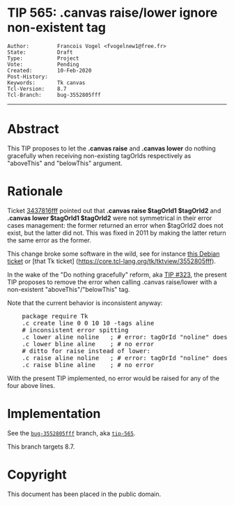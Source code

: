 # TIP 565: .canvas raise/lower ignore non-existent tag
	Author:         Francois Vogel <fvogelnew1@free.fr>
	State:          Draft
	Type:           Project
	Vote:           Pending
	Created:        10-Feb-2020
	Post-History:   
	Keywords:       Tk canvas
	Tcl-Version:    8.7
	Tcl-Branch:     bug-3552805fff
-----

# Abstract

This TIP proposes to let the <b>.canvas raise</b> and <b>.canvas lower</b> do nothing gracefully when receiving non-existing tagOrIds respectively as "aboveThis" and "belowThis" argument.

# Rationale

Ticket [3437816fff](https://core.tcl-lang.org/tk/info/3437816fff) pointed out that <b>.canvas raise $tagOrId1 $tagOrId2</b> and <b>.canvas lower $tagOrId1 $tagOrId2</b> were not symmetrical in their error cases management: the former returned an error when $tagOrId2 does not exist, but the latter did not. This was fixed in 2011 by making the latter return the same error as the former.

This change broke some software in the wild, see for instance [this Debian ticket](http://bugs.debian.org/cgi-bin/bugreport.cgi?bug=719109) or [that Tk ticket]  (https://core.tcl-lang.org/tk/tktview/3552805fff).

In the wake of the "Do nothing gracefully" reform, aka [TIP #323](https://core.tcl-lang.org/tips/doc/trunk/tip/323.md), the present TIP proposes to remove the error when calling .canvas raise/lower with a non-existent "aboveThis"/"belowThis" tag.

Note that the current behavior is inconsistent anyway:

<pre>
    package require Tk
    .c create line 0 0 10 10 -tags aline
    # inconsistent error spitting
    .c lower aline noline   ; # error: tagOrId "noline" doesn't match any items
    .c lower bline aline    ; # no error
    # ditto for raise instead of lower:
    .c raise aline noline   ; # error: tagOrId "noline" doesn't match any items
    .c raise bline aline    ; # no error
</pre>

With the present TIP implemented, no error would be raised for any of the four above lines.

# Implementation

See the [`bug-3552805fff`](https://core.tcl-lang.org/tk/timeline?r=bug-3552805fff&unhide) branch, aka [`tip-565`](https://core.tcl-lang.org/tk/timeline?r=tip-565&unhide).

This branch targets 8.7.

# Copyright

This document has been placed in the public domain.
